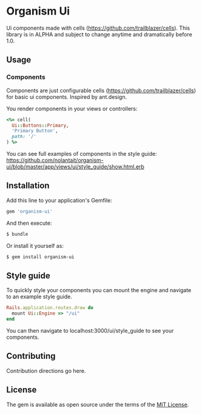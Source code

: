 # Organism Ui
Ui components made with cells (https://github.com/trailblazer/cells). This library is in ALPHA and subject to change anytime and dramatically before 1.0.

## Usage

### Components
Components are just configurable cells (https://github.com/trailblazer/cells) for basic ui components. Inspired by ant.design.

You render components in your views or controllers:
```ruby
<%= cell(
  Ui::Buttons::Primary,
  'Primary Button',
  path: '/'
) %>
```

You can see full examples of components in the style guide: https://github.com/nolantait/organism-ui/blob/master/app/views/ui/style_guide/show.html.erb

## Installation
Add this line to your application's Gemfile:

```ruby
gem 'organism-ui'
```

And then execute:
```bash
$ bundle
```

Or install it yourself as:
```bash
$ gem install organism-ui
```

## Style guide
To quickly style your components you can mount the engine and navigate to an example style guide.

```ruby
Rails.application.routes.draw do
  mount Ui::Engine => "/ui"
end
```

You can then navigate to localhost:3000/ui/style_guide to see your components.

## Contributing
Contribution directions go here.

## License
The gem is available as open source under the terms of the [MIT License](https://opensource.org/licenses/MIT).
